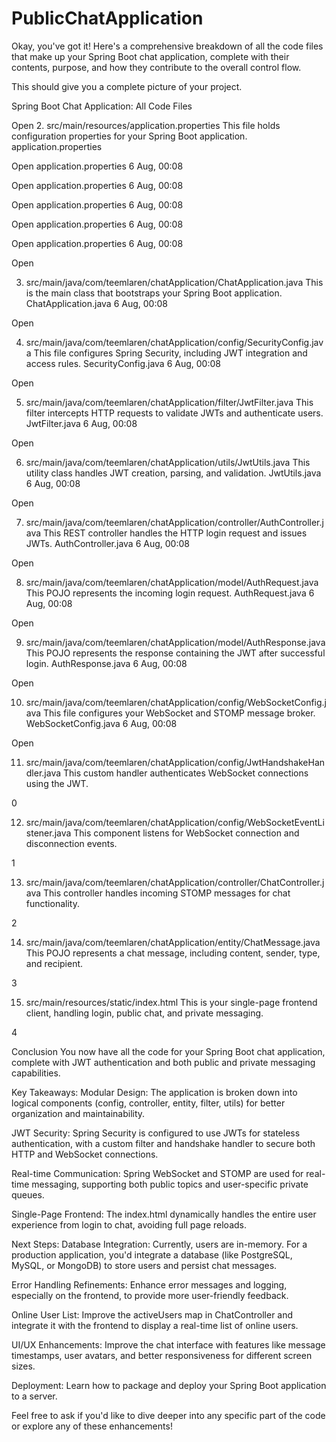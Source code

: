 ﻿# PublicChatApplication
Okay, you've got it! Here's a comprehensive breakdown of all the code files that make up your Spring Boot chat application, complete with their contents, purpose, and how they contribute to the overall control flow.

This should give you a complete picture of your project.

Spring Boot Chat Application: All Code Files


Open
2. src/main/resources/application.properties
This file holds configuration properties for your Spring Boot application.
application.properties


Open
application.properties
6 Aug, 00:08

Open
application.properties
6 Aug, 00:08

Open
application.properties
6 Aug, 00:08

Open
application.properties
6 Aug, 00:08

Open
application.properties
6 Aug, 00:08

Open

3. src/main/java/com/teemlaren/chatApplication/ChatApplication.java
This is the main class that bootstraps your Spring Boot application.
ChatApplication.java
6 Aug, 00:08

Open

4. src/main/java/com/teemlaren/chatApplication/config/SecurityConfig.java
This file configures Spring Security, including JWT integration and access rules.
SecurityConfig.java
6 Aug, 00:08

Open

5. src/main/java/com/teemlaren/chatApplication/filter/JwtFilter.java
This filter intercepts HTTP requests to validate JWTs and authenticate users.
JwtFilter.java
6 Aug, 00:08

Open

6. src/main/java/com/teemlaren/chatApplication/utils/JwtUtils.java
This utility class handles JWT creation, parsing, and validation.
JwtUtils.java
6 Aug, 00:08

Open

7. src/main/java/com/teemlaren/chatApplication/controller/AuthController.java
This REST controller handles the HTTP login request and issues JWTs.
AuthController.java
6 Aug, 00:08

Open

8. src/main/java/com/teemlaren/chatApplication/model/AuthRequest.java
This POJO represents the incoming login request.
AuthRequest.java
6 Aug, 00:08

Open

9. src/main/java/com/teemlaren/chatApplication/model/AuthResponse.java
This POJO represents the response containing the JWT after successful login.
AuthResponse.java
6 Aug, 00:08

Open

10. src/main/java/com/teemlaren/chatApplication/config/WebSocketConfig.java
This file configures your WebSocket and STOMP message broker.
WebSocketConfig.java
6 Aug, 00:08

Open

11. src/main/java/com/teemlaren/chatApplication/config/JwtHandshakeHandler.java
This custom handler authenticates WebSocket connections using the JWT.

0

12. src/main/java/com/teemlaren/chatApplication/config/WebSocketEventListener.java
This component listens for WebSocket connection and disconnection events.

1

13. src/main/java/com/teemlaren/chatApplication/controller/ChatController.java
This controller handles incoming STOMP messages for chat functionality.

2

14. src/main/java/com/teemlaren/chatApplication/entity/ChatMessage.java
This POJO represents a chat message, including content, sender, type, and recipient.

3

15. src/main/resources/static/index.html
This is your single-page frontend client, handling login, public chat, and private messaging.

4

Conclusion
You now have all the code for your Spring Boot chat application, complete with JWT authentication and both public and private messaging capabilities.

Key Takeaways:
Modular Design: The application is broken down into logical components (config, controller, entity, filter, utils) for better organization and maintainability.

JWT Security: Spring Security is configured to use JWTs for stateless authentication, with a custom filter and handshake handler to secure both HTTP and WebSocket connections.

Real-time Communication: Spring WebSocket and STOMP are used for real-time messaging, supporting both public topics and user-specific private queues.

Single-Page Frontend: The index.html dynamically handles the entire user experience from login to chat, avoiding full page reloads.

Next Steps:
Database Integration: Currently, users are in-memory. For a production application, you'd integrate a database (like PostgreSQL, MySQL, or MongoDB) to store users and persist chat messages.

Error Handling Refinements: Enhance error messages and logging, especially on the frontend, to provide more user-friendly feedback.

Online User List: Improve the activeUsers map in ChatController and integrate it with the frontend to display a real-time list of online users.

UI/UX Enhancements: Improve the chat interface with features like message timestamps, user avatars, and better responsiveness for different screen sizes.

Deployment: Learn how to package and deploy your Spring Boot application to a server.

Feel free to ask if you'd like to dive deeper into any specific part of the code or explore any of these enhancements!
